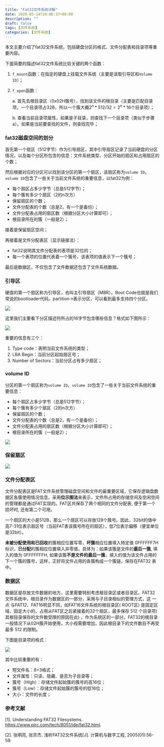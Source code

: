 ```yaml
---
title: "Fat32文件系统详解"
date: 2020-05-14T20:06:37+08:00
description: ""
draft: false
tags: [文件系统]
categories: [文件系统]
---
```


本文主要介绍了fat32文件系统，包括硬盘分区的格式、文件分配表和目录项等重要内容。

下面简要的描述fat32文件系统比较关键的两个函数：

1. `f_mount`函数：在指定的硬盘上挂载文件系统（主要是读取引导区和`Volume ID`）；

2. `f_open`函数：

   a. 首先去根目录区（0x02H簇号），找到该文件的根目录（主要是匹配目录项，一个目录项占32B，所以一个簇大概$2^n*512/32=2^n*16$个目录项）；

   b. 查看当前目录项属性，如果是子目录，则查找下一个目录项（类似于步骤a）。如果是当前要查找的文件，则查找完毕；

### fat32磁盘空间的划分

首先第一个扇区（512字节）作为引导扇区，其中引导扇区记录了当前硬盘的分区情况，以及每个分区所包含的信息：文件系统类型、分区开始的扇区和占用扇区的个数；

然后根据对应的分区可以找到该分区的第一个扇区，该扇区称为`volume ID`。`volume ID`包含了一些关于当前文件系统的重要信息，以fat32为例：

* 每个扇区占多少字节（总是512字节）；
* 每个簇有多少个扇区（2的n次方）
* 保留扇区的个数；
* 文件分配表的个数（总是2，有一个是备份）；
* 文件分配表占用的扇区数（根据分区大小计算即可）；
* 根目录所在的簇（一般是2）；

接着是保留扇区空间；

再接着是文件分配表区（显示链接法）：

* fat32说明其文件分配表的表项是32位的；
* 每一个表项的位置代表着一个簇号，该表项的值表示下一个簇号；

最后是数据区，不仅包含了文件数据还包含了文件系统数据。

### 引导区

硬盘的第一个扇区称为引导区，也叫主引导扇区（MBR）。Boot Code也就是我们常说的bootloader代码。partition n表示分区，可以看到最多支持四个分区。

![](https://gitee.com/chengshuyi/scripts/raw/master/img/20200514222207.png)

这里我们主要看下分区描述符所占的16字节包含哪些信息？格式如下图所示：

![](https://gitee.com/chengshuyi/scripts/raw/master/img/20200602135143.png)

重要的信息有三个：

1. Type code：表明当前文件系统的类型；
2. LBA Begin：当前分区起始扇区号；
3. Number of Sectors：当前分区占有多少扇区；

### volume ID

分区的第一个扇区称为`volume ID`。`volume ID`包含了一些关于当前文件系统的重要信息：

* 每个扇区占多少字节（总是512字节）；
* 每个簇有多少个扇区（2的n次方）
* 保留扇区的个数；
* 文件分配表的个数（总是2，有一个是备份）；
* 文件分配表占用的扇区数（根据分区大小计算即可）；
* 根目录所在的簇（一般是2）；

![](https://gitee.com/chengshuyi/scripts/raw/master/img/20200602135838.png)

### 保留扇区

![](https://gitee.com/chengshuyi/scripts/raw/master/img/20200602161814.png)

### 文件分配表区

文件分配表区是FAT文件系统管理磁盘空间和文件的最重要区域，它保存逻辑盘数据区各簇使用情况信息，采用**位示图法**来表示，文件所占用的存储空间及空闲空间的管理都是通过FAT实现的。FAT区共保存了两个相同的文件分配表, 便于第一个损坏时, 还有第二个可用。

一个扇区的大小是512B，那么一个扇区可以存放128个簇号。因此，32bit的值中高7-31位表示扇区号（当前FAT表该簇号所在的扇区），低7位表示偏移（便宜单位是32bit）。

**未被分配使用和已回收**的簇相应位置写零，**坏簇**相应位置填入特定值 0FFFFFF7H 标识，**已分配**的簇相应位置填入非零值，具体为：如果该簇是文件的**最后一簇**, 填入的值为 0FFFFFFFH, 如果该簇**不是文件的最后一簇**，填入的值为该文件占用的下一个簇的簇号，这样，正好将文件占用的各簇构成一个簇链，保存在FAT32 表中。

### 数据区

数据区是存放文件数据的地方，这里需要特别考虑根目录区或者目录区。FAT32 文件系统中，根目录作为数据区的一部分，采用与子目录相似的管理方式，这 一点 与FAT12、FAT16明显不同，如FAT16文件系统的根目录区( ROOT区) 是固定区域、固定大小的，占用从FAT区之后紧接着的32个扇区，最多保存 512 个目录项( 其根目录保存的文件数受限的原因在此) ，作为系统区的一部分。FAT32的根目录一般情况下从02H簇开始使用，大小视需要增加，因此根目录下的文件数目不再受最多 512 的限制。

下图是目录项的格式：

![](https://gitee.com/chengshuyi/scripts/raw/master/img/20200602162221.png)

其中比较重要的有：

* 短文件名：8+3格式；
* 文件属性：只读、隐藏、是否为子目录等；
* 簇号（HIgh）：存储文件起始簇的簇号的高16位；
* 簇号（Low）：存储文件起始簇的簇号的低16位；
* 大小：文件的长度；

<!-- ### 专业名词缩写

LBA:logical block addressing

MBR:master Boot Record

CHS:Cylinder Head Sector -->

### 参考文献

[1]. Understanding FAT32 Filesystems. https://www.pjrc.com/tech/8051/ide/fat32.html.

[2]. 张明亮, 张宗杰. 浅析FAT32文件系统[J]. 计算机与数字工程, 2005(01):56-59.